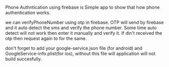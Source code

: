 Phone Authntication using firebase is Simple app to show that how phone authentication works. 

we can verifyPhoneNumber using otp in firebase. OTP will send by firebase and it auto detect the sms and verify the phone number. Some time auto detect will not work then enter it manually and verify it. 
If din't received the otp then request again to for the same.

don't forget to add your google-service.json file (for android) and GoogleService-info.plist(for ios), without this file will application will not build succesfully.
